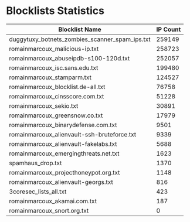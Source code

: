 # Blocklists Statistics
| Blocklist Name | IP Count |
|----|----|
| duggytuxy_botnets_zombies_scanner_spam_ips.txt | 259149 |
| romainmarcoux_malicious-ip.txt | 258723 |
| romainmarcoux_abuseipdb-s100-120d.txt | 252057 |
| romainmarcoux_isc.sans.edu.txt | 199480 |
| romainmarcoux_stamparm.txt | 124527 |
| romainmarcoux_blocklist.de-all.txt | 76758 |
| romainmarcoux_cinsscore.com.txt | 51228 |
| romainmarcoux_sekio.txt | 30891 |
| romainmarcoux_greensnow.co.txt | 17979 |
| romainmarcoux_binarydefense.com.txt | 9501 |
| romainmarcoux_alienvault-ssh-bruteforce.txt | 9339 |
| romainmarcoux_alienvault-fakelabs.txt | 5688 |
| romainmarcoux_emergingthreats.net.txt | 1623 |
| spamhaus_drop.txt | 1370 |
| romainmarcoux_projecthoneypot.org.txt | 1148 |
| romainmarcoux_alienvault-georgs.txt | 816 |
| 3coresec_lists_all.txt | 423 |
| romainmarcoux_akamai.com.txt | 187 |
| romainmarcoux_snort.org.txt | 0 |
